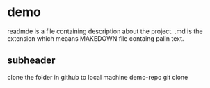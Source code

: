 # demo

readmde is a file containing description about the project.
.md is the extension which meaans MAKEDOWN file containg palin text.

## subheader

clone the folder in github to local machine
demo-repo git clone <link>

